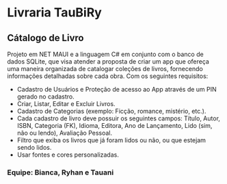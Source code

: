 # Livraria TauBiRy

## Cátalogo de Livro
Projeto em NET MAUI e a linguagem C# em conjunto com o banco de dados SQLite, que visa atender a proposta de criar um app que ofereça uma maneira organizada de catalogar coleções de livros,
fornecendo informações detalhadas sobre cada obra.
Com os seguintes requisitos:
- Cadastro de Usuários e Proteção de acesso ao App através de um PIN gerado no cadastro.
- Criar, Listar, Editar e Excluir Livros.
- Cadastro de Categorias (exemplo: Ficção, romance, mistério, etc.).
- Cada cadastro de livro deve possuir os seguintes campos: Título, Autor, ISBN, Categoria (FK), Idioma, Editora,
Ano de Lançamento, Lido (sim, não ou lendo), Avaliação Pessoal.
- Filtro que exiba os livros que já foram lidos ou não, ou que estejam sendo lidos.
- Usar fontes e cores personalizadas.

### Equipe: Bianca, Ryhan e Tauani

